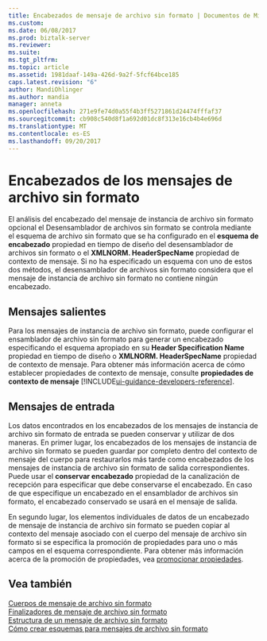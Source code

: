 ```yaml
---
title: Encabezados de mensaje de archivo sin formato | Documentos de Microsoft
ms.custom: 
ms.date: 06/08/2017
ms.prod: biztalk-server
ms.reviewer: 
ms.suite: 
ms.tgt_pltfrm: 
ms.topic: article
ms.assetid: 1981daaf-149a-426d-9a2f-5fcf64bce185
caps.latest.revision: "6"
author: MandiOhlinger
ms.author: mandia
manager: anneta
ms.openlocfilehash: 271e9fe74d0a55f4b3ff5271861d24474fffaf37
ms.sourcegitcommit: cb908c540d8f1a692d01dc8f313e16cb4b4e696d
ms.translationtype: MT
ms.contentlocale: es-ES
ms.lasthandoff: 09/20/2017
---
```

# <a name="flat-file-message-headers"></a>Encabezados de los mensajes de archivo sin formato
El análisis del encabezado del mensaje de instancia de archivo sin formato opcional el Desensamblador de archivos sin formato se controla mediante el esquema de archivo sin formato que se ha configurado en el **esquema de encabezado** propiedad en tiempo de diseño del desensamblador de archivos sin formato o el **XMLNORM. HeaderSpecName** propiedad de contexto de mensaje. Si no ha especificado un esquema con uno de estos dos métodos, el desensamblador de archivos sin formato considera que el mensaje de instancia de archivo sin formato no contiene ningún encabezado.  

## <a name="outbound-messages"></a>Mensajes salientes  
 Para los mensajes de instancia de archivo sin formato, puede configurar el ensamblador de archivo sin formato para generar un encabezado especificando el esquema apropiado en su **Header Specification Name** propiedad en tiempo de diseño o **XMLNORM. HeaderSpecName** propiedad de contexto de mensaje. Para obtener más información acerca de cómo establecer propiedades de contexto de mensaje, consulte **propiedades de contexto de mensaje** [!INCLUDE[ui-guidance-developers-reference](../includes/ui-guidance-developers-reference.md)].  

## <a name="inbound-messages"></a>Mensajes de entrada  
 Los datos encontrados en los encabezados de los mensajes de instancia de archivo sin formato de entrada se pueden conservar y utilizar de dos maneras. En primer lugar, los encabezados de los mensajes de instancia de archivo sin formato se pueden guardar por completo dentro del contexto de mensaje del cuerpo para restaurarlos más tarde como encabezados de los mensajes de instancia de archivo sin formato de salida correspondientes. Puede usar el **conservar encabezado** propiedad de la canalización de recepción para especificar que debe conservarse el encabezado. En caso de que especifique un encabezado en el ensamblador de archivos sin formato, el encabezado conservado se usará en el mensaje de salida.  
  
 En segundo lugar, los elementos individuales de datos de un encabezado de mensaje de instancia de archivo sin formato se pueden copiar al contexto del mensaje asociado con el cuerpo del mensaje de archivo sin formato si se especifica la promoción de propiedades para uno o más campos en el esquema correspondiente. Para obtener más información acerca de la promoción de propiedades, vea [promocionar propiedades](../core/promoting-properties.md).  
  
## <a name="see-also"></a>Vea también  
 [Cuerpos de mensaje de archivo sin formato](../core/flat-file-message-bodies.md)   
 [Finalizadores de mensaje de archivo sin formato](../core/flat-file-message-trailers.md)   
 [Estructura de un mensaje de archivo sin formato](../core/structure-of-a-flat-file-message.md)   
 [Cómo crear esquemas para mensajes de archivo sin formato](../core/how-to-create-schemas-for-flat-file-messages.md)